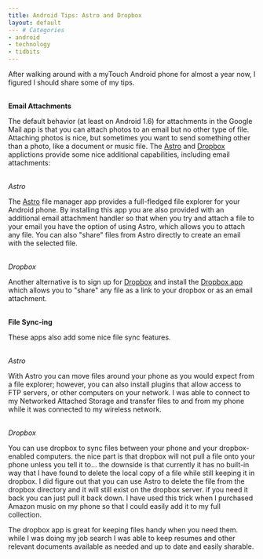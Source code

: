```yaml
---
title: Android Tips: Astro and Dropbox
layout: default
--- # Categories
- android
- technology
- tidbits
---
```


After walking around with a myTouch Android phone for almost a year now, I figured I should share some of my tips.

<br /><strong>Email Attachments</strong>

The default behavior (at least on Android 1.6) for attachments in the Google Mail app is that you can attach photos to an email but no other type of file. Attaching photos is nice, but sometimes you want to send something other than a photo, like a document or music file. The <a href="http://www.appbrain.com/app/com.metago.astro">Astro</a> and <a href="http://www.appbrain.com/app/com.dropbox.android">Dropbox</a> applictions provide some nice additional capabilities, including email attachments: 

<br /><i>Astro</i>

The <a href="http://www.appbrain.com/app/com.metago.astro">Astro</a> file manager app provides a full-fledged file explorer for your Android phone. By installing this app you are also provided with an additional email attachment handler so that when you try and attach a file to your email you have the option of using Astro, which allows you to attach any file. You can also "share" files from Astro directly to create an email with the selected file.

<br /><em>Dropbox</em>

Another alternative is to sign up for <a href="http://dropbox.com">Dropbox</a> and install the <a href="http://www.appbrain.com/app/com.dropbox.android">Dropbox app</a> which allows you to "share" any file as a link to your dropbox or as an email attachment.

<br /><strong>File Sync-ing</strong>

These apps also add some nice file sync features.

<br /><em>Astro</em>

With Astro you can move files around your phone as you would expect from a file explorer; however, you can also install plugins that allow access to FTP servers, or other computers on your network. I was able to connect to my Networked Attached Storage and transfer files to and from my phone while it was connected to my wireless network.

<br /><em>Dropbox</em>

You can use dropbox to sync files between your phone and your dropbox-enabled computers. the nice part is that dropbox will not pull a file onto your phone unless you tell it to... the downside is that currently it has no built-in way that I have found to delete the local copy of a file while still keeping it in dropbox. I did figure out that you can use Astro to delete the file from the dropbox directory and it will still exist on the dropbox server. if you need it back you can just pull it back down. I have used this trick when I purchased Amazon music on my phone so that I could easily add it to my full collection.

The dropbox app is great for keeping files handy when you need them. while I was doing my job search I was able to keep resumes and other relevant documents available as needed and up to date and easily sharable.
